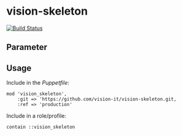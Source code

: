 # vision-skeleton

[![Build Status](https://travis-ci.org/vision-it/vision-skeleton.svg?branch=development)](https://travis-ci.org/vision-it/vision-skeleton)

## Parameter

## Usage

Include in the *Puppetfile*:

```
mod 'vision_skeleton',
    :git => 'https://github.com/vision-it/vision-skeleton.git,
    :ref => 'production'
```

Include in a role/profile:

```puppet
contain ::vision_skeleton
```

